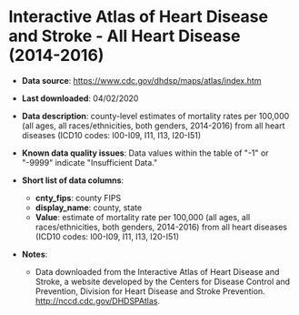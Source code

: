 # Interactive Atlas of Heart Disease and Stroke - All Heart Disease (2014-2016)

- **Data source**: https://www.cdc.gov/dhdsp/maps/atlas/index.htm

- **Last downloaded**: 04/02/2020

- **Data description**: county-level estimates of mortality rates per 100,000 (all ages, all races/ethnicities, both genders, 2014-2016) from all heart diseases (ICD10 codes: I00-I09, I11, I13, I20-I51)

- **Known data quality issues**: Data values within the table of "-1" or "-9999" indicate "Insufficient Data."

- **Short list of data columns**: 
	- **cnty_fips**: county FIPS
	- **display_name**: county, state
	- **Value**: estimate of mortality rate per 100,000 (all ages, all races/ethnicities, both genders, 2014-2016) from all heart diseases (ICD10 codes: I00-I09, I11, I13, I20-I51)

- **Notes**:

	- Data downloaded from the Interactive Atlas of Heart Disease and Stroke, a website developed by the Centers for Disease Control and Prevention, Division for Heart Disease and Stroke Prevention. http://nccd.cdc.gov/DHDSPAtlas.